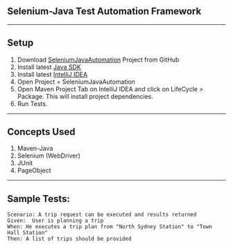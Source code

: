 ## Selenium-Java Test Automation Framework

----
## Setup
1. Download [SeleniumJavaAutomation](https://github.com/irfanalinoor/SeleniumJavaAutomation) Project from GitHub
2. Install latest [Java SDK](https://www.oracle.com/technetwork/java/javase/downloads/jdk8-downloads-2133151.html)
3. Install latest [IntelliJ IDEA](https://www.jetbrains.com/idea/)
4. Open Project = SeleniumJavaAutomation
5. Open Maven Project Tab on IntelliJ IDEA and click on LifeCycle > Package. This will install project dependencies.
6. Run Tests.


----
## Concepts Used
1. Maven-Java
2. Selenium (WebDriver)
3. JUnit
4. PageObject 

----
## Sample Tests: 

    Scenario: A trip request can be executed and results returned
    Given:  User is planning a trip
    When: He executes a trip plan from "North Sydney Station" to "Town Hall Station"
    Then: A list of trips should be provided



